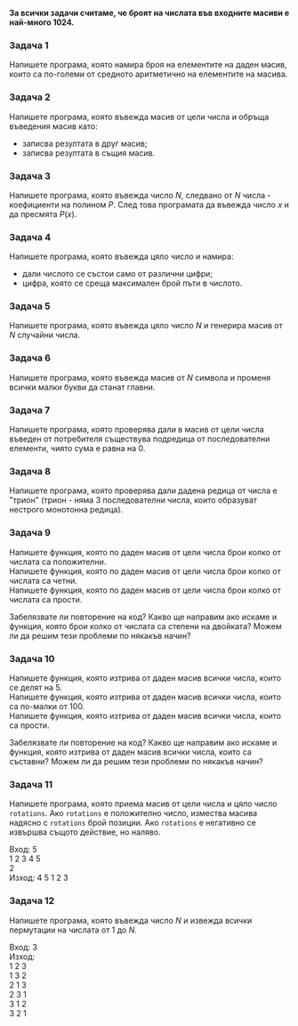 **За всички задачи считаме, че броят на числата във входните масиви е най-много 1024.**

### Задача 1

Напишете програма, която намира броя на елементите на даден масив,
които са по-големи от средното аритметично на елементите на масива.

### Задача 2

Напишете програма, която въвежда масив от цели числа и обръща въведения масив като:
- записва резултата в друг масив;
- записва резултата в същия масив.

### Задача 3

Напишете програма, която въвежда число $N$, следвано от $N$ числа - коефициенти на полином $P$.
След това програмата да въвежда число $x$ и да пресмята $P(x)$.

### Задача 4

Напишете програма, която въвежда цяло число и намира:
- дали числото се състои само от различни цифри;
- цифра, която се среща максимален брой пъти в числото.

### Задача 5

Напишете програма, която въвежда цяло число $N$ и генерира масив от $N$ случайни числа.

### Задача 6

Напишете програма, която въвежда масив от $N$ символа и променя всички малки букви да станат главни.

### Задача 7

Напишете програма, която провeрява дали в масив от цели числа въведен от
потребителя съществува подредица от последователни елементи, чиято сума е равна на 0.

### Задача 8

Напишете програма, която проверява дали дадена редица от числа е "трион"
(трион - няма 3 последователни числа, които образуват нестрого монотонна редица).

### Задача 9

Напишете функция, която по даден масив от цели числа брои колко от числата са положителни.  
Напишете функция, която по даден масив от цели числа брои колко от числата са четни.  
Напишете функция, която по даден масив от цели числа брои колко от числата са прости.

Забелязвате ли повторение на код? Какво ще направим ако искаме и функция,
която брои колко от числата са степени на двойката?
Можем ли да решим тези проблеми по някакъв начин?

### Задача 10

Напишете функция, която изтрива от даден масив всички числа, които се делят на 5.  
Напишете функция, която изтрива от даден масив всички числа, които са по-малки от 100.  
Напишете функция, която изтрива от даден масив всички числа, които са прости.

Забелязвате ли повторение на код? Какво ще направим ако искаме и функция,
която изтрива от даден масив всички числа, които са съставни?
Можем ли да решим тези проблеми по някакъв начин?

### Задача 11

Напишете програма, която приема масив от цели числа и цяло число `rotations`. Ако
`rotations` е положително число, измества масива надясно с `rotations` брой позиции. Ако
`rotations` е негативно се извършва същото действие, но наляво.

Вход: 5  
1 2 3 4 5  
2  
Изход: 4 5 1 2 3

### Задача 12

Напишете програма, която въвежда число $N$ и извежда всички пермутации на числата от 1 до $N$.

Вход: 3  
Изход:  
1 2 3  
1 3 2  
2 1 3  
2 3 1  
3 1 2  
3 2 1